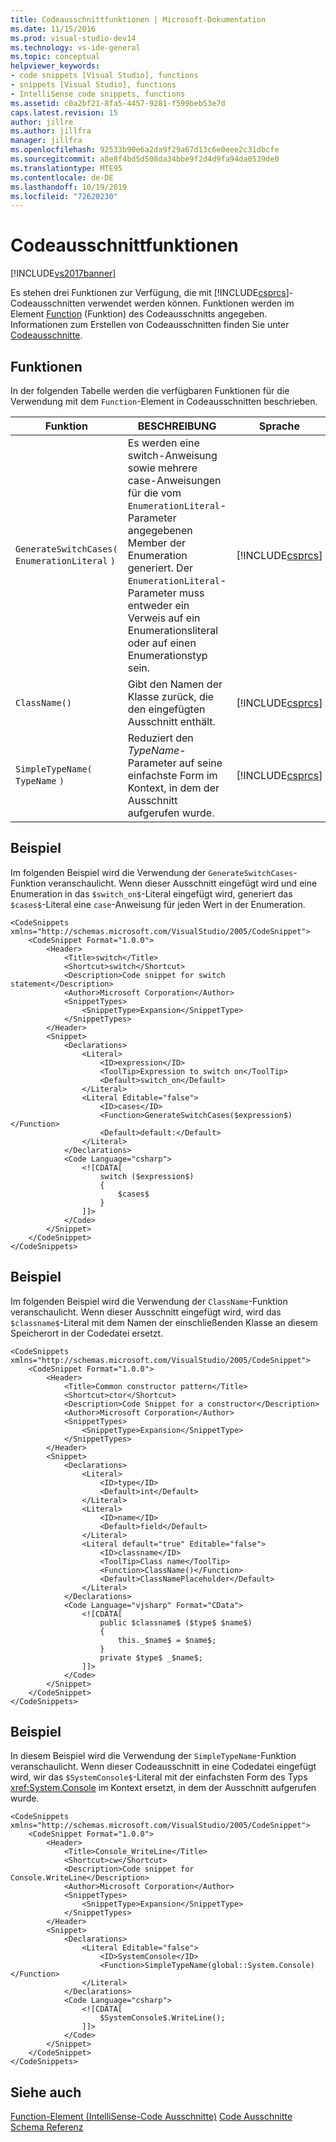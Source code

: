 ```yaml
---
title: Codeausschnittfunktionen | Microsoft-Dokumentation
ms.date: 11/15/2016
ms.prod: visual-studio-dev14
ms.technology: vs-ide-general
ms.topic: conceptual
helpviewer_keywords:
- code snippets [Visual Studio], functions
- snippets [Visual Studio], functions
- IntelliSense code snippets, functions
ms.assetid: c0a2bf21-8fa5-4457-9281-f599beb53e7d
caps.latest.revision: 15
author: jillre
ms.author: jillfra
manager: jillfra
ms.openlocfilehash: 92533b90e6a2da9f29a67d13c6e0eee2c31dbcfe
ms.sourcegitcommit: a8e8f4bd5d508da34bbe9f2d4d9fa94da0539de0
ms.translationtype: MTE95
ms.contentlocale: de-DE
ms.lasthandoff: 10/19/2019
ms.locfileid: "72620230"
---
```

# <a name="code-snippet-functions"></a>Codeausschnittfunktionen
[!INCLUDE[vs2017banner](../includes/vs2017banner.md)]

Es stehen drei Funktionen zur Verfügung, die mit [!INCLUDE[csprcs](../includes/csprcs-md.md)]-Codeausschnitten verwendet werden können. Funktionen werden im Element [Function](https://msdn.microsoft.com/572c5549-5821-4e15-8ecd-0fa86c1c65df) (Funktion) des Codeausschnitts angegeben. Informationen zum Erstellen von Codeausschnitten finden Sie unter [Codeausschnitte](../ide/code-snippets.md).

## <a name="functions"></a>Funktionen
 In der folgenden Tabelle werden die verfügbaren Funktionen für die Verwendung mit dem `Function`-Element in Codeausschnitten beschrieben.

|Funktion|BESCHREIBUNG|Sprache|
|--------------|-----------------|--------------|
|`GenerateSwitchCases(` `EnumerationLiteral` `)`|Es werden eine switch-Anweisung sowie mehrere case-Anweisungen für die vom `EnumerationLiteral`-Parameter angegebenen Member der Enumeration generiert. Der `EnumerationLiteral`-Parameter muss entweder ein Verweis auf ein Enumerationsliteral oder auf einen Enumerationstyp sein.|[!INCLUDE[csprcs](../includes/csprcs-md.md)]|
|`ClassName()`|Gibt den Namen der Klasse zurück, die den eingefügten Ausschnitt enthält.|[!INCLUDE[csprcs](../includes/csprcs-md.md)]|
|`SimpleTypeName(` `TypeName` `)`|Reduziert den *TypeName*-Parameter auf seine einfachste Form im Kontext, in dem der Ausschnitt aufgerufen wurde.|[!INCLUDE[csprcs](../includes/csprcs-md.md)]|

## <a name="example"></a>Beispiel
 Im folgenden Beispiel wird die Verwendung der `GenerateSwitchCases`-Funktion veranschaulicht. Wenn dieser Ausschnitt eingefügt wird und eine Enumeration in das `$switch_on$`-Literal eingefügt wird, generiert das `$cases$`-Literal eine `case`-Anweisung für jeden Wert in der Enumeration.

```
<CodeSnippets xmlns="http://schemas.microsoft.com/VisualStudio/2005/CodeSnippet">
    <CodeSnippet Format="1.0.0">
        <Header>
            <Title>switch</Title>
            <Shortcut>switch</Shortcut>
            <Description>Code snippet for switch statement</Description>
            <Author>Microsoft Corporation</Author>
            <SnippetTypes>
                <SnippetType>Expansion</SnippetType>
            </SnippetTypes>
        </Header>
        <Snippet>
            <Declarations>
                <Literal>
                    <ID>expression</ID>
                    <ToolTip>Expression to switch on</ToolTip>
                    <Default>switch_on</Default>
                </Literal>
                <Literal Editable="false">
                    <ID>cases</ID>
                    <Function>GenerateSwitchCases($expression$)</Function>
                    <Default>default:</Default>
                </Literal>
            </Declarations>
            <Code Language="csharp">
                <![CDATA[
                    switch ($expression$)
                    {
                        $cases$
                    }
                ]]>
            </Code>
        </Snippet>
    </CodeSnippet>
</CodeSnippets>
```

## <a name="example"></a>Beispiel
 Im folgenden Beispiel wird die Verwendung der `ClassName`-Funktion veranschaulicht. Wenn dieser Ausschnitt eingefügt wird, wird das `$classname$`-Literal mit dem Namen der einschließenden Klasse an diesem Speicherort in der Codedatei ersetzt.

```
<CodeSnippets xmlns="http://schemas.microsoft.com/VisualStudio/2005/CodeSnippet">
    <CodeSnippet Format="1.0.0">
        <Header>
            <Title>Common constructor pattern</Title>
            <Shortcut>ctor</Shortcut>
            <Description>Code Snippet for a constructor</Description>
            <Author>Microsoft Corporation</Author>
            <SnippetTypes>
                <SnippetType>Expansion</SnippetType>
            </SnippetTypes>
        </Header>
        <Snippet>
            <Declarations>
                <Literal>
                    <ID>type</ID>
                    <Default>int</Default>
                </Literal>
                <Literal>
                    <ID>name</ID>
                    <Default>field</Default>
                </Literal>
                <Literal default="true" Editable="false">
                    <ID>classname</ID>
                    <ToolTip>Class name</ToolTip>
                    <Function>ClassName()</Function>
                    <Default>ClassNamePlaceholder</Default>
                </Literal>
            </Declarations>
            <Code Language="vjsharp" Format="CData">
                <![CDATA[
                    public $classname$ ($type$ $name$)
                    {
                        this._$name$ = $name$;
                    }
                    private $type$ _$name$;
                ]]>
            </Code>
        </Snippet>
    </CodeSnippet>
</CodeSnippets>
```

## <a name="example"></a>Beispiel
 In diesem Beispiel wird die Verwendung der `SimpleTypeName`-Funktion veranschaulicht. Wenn dieser Codeausschnitt in eine Codedatei eingefügt wird, wir das `$SystemConsole$`-Literal mit der einfachsten Form des Typs <xref:System.Console> im Kontext ersetzt, in dem der Ausschnitt aufgerufen wurde.

```
<CodeSnippets xmlns="http://schemas.microsoft.com/VisualStudio/2005/CodeSnippet">
    <CodeSnippet Format="1.0.0">
        <Header>
            <Title>Console_WriteLine</Title>
            <Shortcut>cw</Shortcut>
            <Description>Code snippet for Console.WriteLine</Description>
            <Author>Microsoft Corporation</Author>
            <SnippetTypes>
                <SnippetType>Expansion</SnippetType>
            </SnippetTypes>
        </Header>
        <Snippet>
            <Declarations>
                <Literal Editable="false">
                    <ID>SystemConsole</ID>
                    <Function>SimpleTypeName(global::System.Console)</Function>
                </Literal>
            </Declarations>
            <Code Language="csharp">
                <![CDATA[
                    $SystemConsole$.WriteLine();
                ]]>
            </Code>
        </Snippet>
    </CodeSnippet>
</CodeSnippets>
```

## <a name="see-also"></a>Siehe auch
 [Function-Element (IntelliSense-Code Ausschnitte)](https://msdn.microsoft.com/572c5549-5821-4e15-8ecd-0fa86c1c65df) [Code Ausschnitte Schema Referenz](../ide/code-snippets-schema-reference.md)
